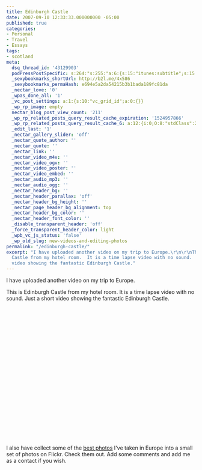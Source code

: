 ```yaml
---
title: Edinburgh Castle
date: 2007-09-10 12:33:33.000000000 -05:00
published: true
categories:
- Personal
- Travel
- Essays
tags:
- scotland
meta:
  dsq_thread_id: '43129903'
  podPressPostSpecific: s:264:"s:255:"a:6:{s:15:"itunes:subtitle";s:15:"##PostExcerpt##";s:14:"itunes:summary";s:15:"##PostExcerpt##";s:15:"itunes:keywords";s:17:"##WordPressCats##";s:13:"itunes:author";s:10:"##Global##";s:15:"itunes:explicit";s:7:"Default";s:12:"itunes:block";s:7:"Default";}";";
  _sexybookmarks_shortUrl: http://b2l.me/4x586
  _sexybookmarks_permaHash: e694e5a2da54215b3b1bada189fc81da
  _nectar_love: '0'
  _wpas_done_all: '1'
  _vc_post_settings: a:1:{s:10:"vc_grid_id";a:0:{}}
  _wp_rp_image: empty
  nectar_blog_post_view_count: '211'
  _wp_rp_related_posts_query_result_cache_expiration: '1524957866'
  _wp_rp_related_posts_query_result_cache_6: a:12:{i:0;O:8:"stdClass":2:{s:7:"post_id";s:3:"256";s:5:"score";s:18:"138.23676358298067";}i:1;O:8:"stdClass":2:{s:7:"post_id";s:3:"257";s:5:"score";s:18:"133.67032213137293";}i:2;O:8:"stdClass":2:{s:7:"post_id";s:3:"253";s:5:"score";s:18:"133.67032213137293";}i:3;O:8:"stdClass":2:{s:7:"post_id";s:3:"252";s:5:"score";s:18:"133.67032213137293";}i:4;O:8:"stdClass":2:{s:7:"post_id";s:3:"244";s:5:"score";s:18:"133.67032213137293";}i:5;O:8:"stdClass":2:{s:7:"post_id";s:3:"206";s:5:"score";s:17:"94.66398174703984";}i:6;O:8:"stdClass":2:{s:7:"post_id";s:4:"1941";s:5:"score";s:16:"64.0743728290402";}i:7;O:8:"stdClass":2:{s:7:"post_id";s:3:"223";s:5:"score";s:17:"57.31219452478023";}i:8;O:8:"stdClass":2:{s:7:"post_id";s:3:"106";s:5:"score";s:17:"49.72159549423175";}i:9;O:8:"stdClass":2:{s:7:"post_id";s:3:"134";s:5:"score";s:15:"45.155154042624";}i:10;O:8:"stdClass":2:{s:7:"post_id";s:3:"310";s:5:"score";s:16:"44.9633799823904";}i:11;O:8:"stdClass":2:{s:7:"post_id";s:3:"794";s:5:"score";s:17:"27.35254531811357";}}
  _edit_last: '1'
  _nectar_gallery_slider: 'off'
  _nectar_quote_author: ''
  _nectar_quote: ''
  _nectar_link: ''
  _nectar_video_m4v: ''
  _nectar_video_ogv: ''
  _nectar_video_poster: ''
  _nectar_video_embed: ''
  _nectar_audio_mp3: ''
  _nectar_audio_ogg: ''
  _nectar_header_bg: ''
  _nectar_header_parallax: 'off'
  _nectar_header_bg_height: ''
  _nectar_page_header_bg_alignment: top
  _nectar_header_bg_color: ''
  _nectar_header_font_color: ''
  _disable_transparent_header: 'off'
  _force_transparent_header_color: light
  _wpb_vc_js_status: 'false'
  _wp_old_slug: new-videos-and-editing-photos
permalink: "/edinburgh-castle/"
excerpt: "I have uploaded another video on my trip to Europe.\r\n\r\nThis is Edinburgh
  Castle from my hotel room.  It is a time lapse video with no sound.  Just a short
  video showing the fantastic Edinburgh Castle."
---
```

<p>I have uploaded another video on my trip to Europe.</p>
<p>This is Edinburgh Castle from my hotel room. It is a time lapse video with no sound. Just a short video showing the fantastic Edinburgh Castle.</p>
<p><object width="425" height="353"><span data-mce-type="bookmark" style="display: inline-block; width: 0px; overflow: hidden; line-height: 0;" class="mce_SELRES_start">﻿</span><param name="movie" value="http://www.youtube.com/v/A0LnV2JRMcU" /><span data-mce-type="bookmark" style="display: inline-block; width: 0px; overflow: hidden; line-height: 0;" class="mce_SELRES_end">﻿</span><param name="wmode" value="transparent" /><embed src="http://www.youtube.com/v/A0LnV2JRMcU" type="application/x-shockwave-flash" wmode="transparent" width="425" height="353" /></object></p>
<p>I also have collect some of the <a href="http://www.flickr.com/photos/eaglechris/sets/72157601775660185/" rel="nofollow">best photos</a> I've taken in Europe into a small set of photos on Flickr. Check them out. Add some comments and add me as a contact if you wish.</p>

